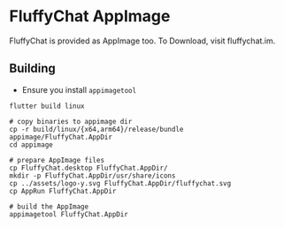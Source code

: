 # FluffyChat AppImage

FluffyChat is provided as AppImage too. To Download, visit fluffychat.im.

## Building

- Ensure you install `appimagetool`

```shell
flutter build linux

# copy binaries to appimage dir
cp -r build/linux/{x64,arm64}/release/bundle appimage/FluffyChat.AppDir
cd appimage

# prepare AppImage files
cp FluffyChat.desktop FluffyChat.AppDir/
mkdir -p FluffyChat.AppDir/usr/share/icons
cp ../assets/logo-y.svg FluffyChat.AppDir/fluffychat.svg
cp AppRun FluffyChat.AppDir

# build the AppImage
appimagetool FluffyChat.AppDir
```
